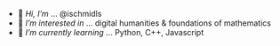 - 👋 *Hi, I’m* ... @ischmidls
- 👀 *I’m interested in* ... digital humanities & foundations of mathematics
- 🌱 *I’m currently learning* ... Python, C++, Javascript
<!--- - 💞️ *I’m looking to collaborate on* ... nothing at the moment --->
<!--- - 📫 *How to reach me* ... please, don't --->

<!---
ischmidls/ischmidls is a ✨ special ✨ repository because its `README.md` (this file) appears on your GitHub profile.
You can click the Preview link to take a look at your changes.
--->
